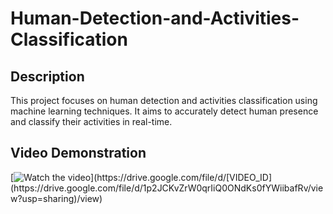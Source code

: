 # Human-Detection-and-Activities-Classification

## Description
This project focuses on human detection and activities classification using machine learning techniques. It aims to accurately detect human presence and classify their activities in real-time.

## Video Demonstration
[![Watch the video](https://img.youtube.com/vi/[VIDEO_ID](https://drive.google.com/file/d/1p2JCKvZrW0qrIiQ0ONdKs0fYWiibafRv/view?usp=sharing)/maxresdefault.jpg)](https://drive.google.com/file/d/[VIDEO_ID](https://drive.google.com/file/d/1p2JCKvZrW0qrIiQ0ONdKs0fYWiibafRv/view?usp=sharing)/view)
